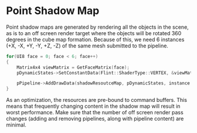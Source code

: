 # Point Shadow Map
Point shadow maps are generated by rendering all the objects in the scene, as is to an off screen render target where the objects will be rotated 360 degrees in the cube map formation.
Because of this, we need 6 instances (+X, -X, +Y, -Y, +Z, -Z) of the same mesh submitted to the pipeline. 
```c++
for(UI8 face = 0; face < 6; face++)
{
	Matrix4x4 viewMatrix = GetFaceMatrix(face);
	pDynamicStates->SetConstantData(Flint::ShaderType::VERTEX, &viewMatrix, sizeof(Matrix4x4));

	pPipeline->AddDrawData(shadowResoutceMap, pDynamicStates, instance.mVertexOffset, instance.mVertexCount, instance.mIndexOffset, instance.mIndexCount);
}
```

As an optimization, the resources are pre-bound to command buffers. This means that frequently changing content in the shadow map will result in worst performance.
Make sure that the number of off screen render pass changes (adding and removing pipelines, along with pipeline content) are minimal.